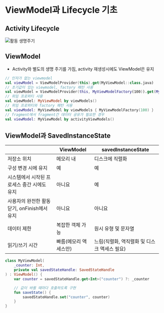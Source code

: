 # ViewModel과 Lifecycle 기초

## Activity Lifecycle

![활동 생명주기](https://developer.android.com/guide/components/images/activity_lifecycle.png?hl=ko)

## ViewModel

- Activity와 별도의 생명 주기를 가짐, activity 재생성시에도 ViewModel은 유지

```kotlin
// 인자가 없는 viewmodel
val viewModel = ViewModelProvider(this).get(MyViewModel::class.java)
// 초기값이 있는 viewmodel, factory 패턴 사용
val viewModel = ViewModelProvider(this, MyViewModelFactory(100)).get(MyViewModel::class.java)
// 위임 프로퍼티 사용
val viewModel: MyViewModel by viewModels()
// 위임 프로퍼티와 factory 패턴 사용
val viewModel: MyViewModel by viewModels { MyViewModelFactory(100) }
// fragment에서 fragment간 데이터 공유가 필요한 경우
val viewModel: MyViewModel by activityViewModels()
```

## ViewModel과 SavedInstanceState

|                               | ViewModel    | savedInstanceState         |
|-------------------------------|--------------|----------------------------|
| 저장소 위치                        | 메모리 내        | 디스크에 직렬화                   |
| 구성 변경 시에 유지                   | 예            | 예                          |
| 시스템에서 시작된 프로세스 중간 시에도 유지      | 아니요          | 예                          |
| 사용자의 완전한 활동 닫기, onFinish에서 유지 | 아니요          | 아니요                        |
| 데이터 제한                        | 복잡한 객체 가능    | 원시 유형 및 문자열                |
| 읽기/쓰기 시간                      | 빠름(메모리 액세스만) | 느림(직렬화, 역직렬화 및 디스크 액세스 필요) |

```kotlin
class MyViewModel(
    _counter: Int,
    private val savedStateHandle: SavedStateHandle
) : ViewModel() {
    var counter = savedStateHandle.get<Int>("counter") ?: _counter

    // 값이 바뀔 때마다 호출하도록 구현
    fun saveState() {
        savedStateHandle.set("counter", counter)
    }
}
```